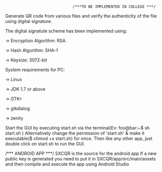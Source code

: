                                   /***TO BE IMPLEMENTED IN COLLEGE ***/

Generate QR code from various files and verify the authenticity of the file using digital signature.

The digital signatute scheme has been implemented using:

-> Encryption Algorithm: RSA

-> Hash Algorithm: SHA-1

-> Keysize: 3072-bit

System requirements for PC:

-> Linux

-> JDK 1.7 or above

-> GTK+

-> gtkdialog

-> zenity

Start the GUI by executing start.sh via the terminal(Ex:  foo@bar:~$ sh start.sh )
Alternatively change the permission of 'start.sh' & make it executable($ chmod +x start.sh) for once. Then like any other app, just double click on start.sh to run the GUI.

/*** ANDROID APP ***/
SXCQR is the source for the android app
If a new public key is generated you need to put it in SXCQR/app/src/main/assets and then compile and execute the app using Android Studio



